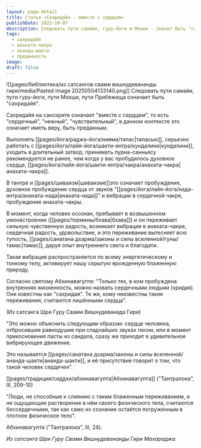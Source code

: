 ```yaml
---
layout: page-detail
title: Статья «Сахридайя - вместе с сердцем»
publishDate: 2022-10-07
description: Следовать пути самайи, гуру-йоги и Мокши - значит быть "сахридайя", то есть сердечным, преданным, с пробужденной анахата-чакрой. Только при пробуждении духовного сердца возникает истинная радость, внутренний свет и ананда-шакти, активирующие блаженную природу. Лишь такие люди способны к глубоким духовным переживаниям и считаются по-настоящему сердечными.
tags:
  - сахридайя
  - анахата-чакра
  - ананда-шакти
  - преданность
image: 
draft: false
---
```

![[pages/библиотека/из сатсангов свами вишнудевананды гири/media/Pasted image 20250504133140.png]]
 Следовать пути самайи, пути гуру-йоги, пути Мокши, пути Прибежища означает быть "сахридайя".

 Сахридайя на санскрите означает "вместе с сердцем", то есть "сердечный", "нежный", "чувствительный", в данном контексте это означает иметь веру, быть преданным.

 Выполнять [[pages/йога/раджа-йога/нияма/тапас|тапасью]], серьезно работать с [[pages/йога/лайя-йога/шакти-янтра/кундалини|кундалини]], уходить в длительный затвор, принимать пурна-санньясу рекомендуется не ранее, чем когда у вас пробудилось духовное сердце, [[pages/йога/лайя-йога/шакти-янтра/чакра/анахата-чакра|анахата-чакра]].

 В тантре и [[pages/шиваизм|шиваизме]]это означает пробуждение, духовное пробуждение сердца от звуков "[[pages/йога/лайя-йога/нада-янтра/анахата-нада|анахата-нада]]" и вибрации в сердечной чакре, пробуждение анахата-чакры.

 В момент, когда человек осознан, пребывает в возвышенном умонастроении ([[pages/термины/бхава|бхава]]) и он переживает сильную чувственную радость, возникает вибрация в анахата-чакре, сердечная радость, удовольствие, и это переживание вытесняет всю тупость, [[pages/санатана дхарма/законы и силы вселенной/гуны/тамас|тамас]], даруя опыт внутреннего света и благодати.

 Такая вибрация распространяется по всему энергетическому и тонкому телу, активирует нашу скрытую врожденную блаженную природу.

 Согласно святому Абхинавагупте: "Только тех, в ком пробуждена внутренняя жизненность, можно назвать сердечными людьми (хридая). Они известны как "сахридая". Те же, кому неизвестны такие переживания, считаются лишёнными сердца".

 (Из сатсанга Шри Гуру Свами Вишнудеванада Гири)

  
 "Это можно объяснить следующим образом: сердце человека, отбросившее равнодушие при сладчайших звуках песни, или в момент прикосновения пасты из сандала, сразу же приходит в удивительное вибрирующее движение.

 Это называется [[pages/санатана дхарма/законы и силы вселенной/ананда-шакти|ананда-шакти]], и её присутствие говорит о том, что такой человек сердечен".

 [[pages/традиция/сиддхи/абхинавагупта|Абхинавагупта]] ("Тантралока", III, 209-10)

  
 "Люди, не способные к слиянию с таким блаженным переживанием, и не ощущающие растворение в нём своего физического тела, считаются бессердечными, так как само их сознание остаётся погруженным в плотное физическое тело".

 Абхинавагупта ("Тантралока", III, 24).

*Из сатсанга Шри Гуру Свами Вишнудевананды Гири Махараджа*

  
